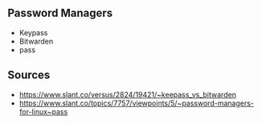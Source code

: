 ## Password Managers

- Keypass
- Bitwarden
- pass


## Sources

- https://www.slant.co/versus/2824/19421/~keepass_vs_bitwarden
- https://www.slant.co/topics/7757/viewpoints/5/~password-managers-for-linux~pass
